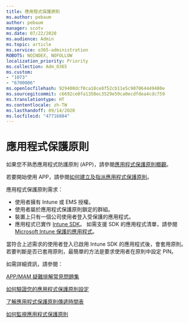```yaml
---
title: 應用程式保護原則
ms.author: pebaum
author: pebaum
manager: scotv
ms.date: 07/22/2020
ms.audience: Admin
ms.topic: article
ms.service: o365-administration
ROBOTS: NOINDEX, NOFOLLOW
localization_priority: Priority
ms.collection: Adm_O365
ms.custom:
- "1073"
- "6700006"
ms.openlocfilehash: 929400dcf0ca18ce8f52cb11e5c907064449480e
ms.sourcegitcommit: c6692ce0fa1358ec3529e59ca0ecdfdea4cdc759
ms.translationtype: HT
ms.contentlocale: zh-TW
ms.lasthandoff: 09/14/2020
ms.locfileid: "47716884"
---
```

# <a name="application-protection-policy"></a>應用程式保護原則

如果您不熟悉應用程式防護原則 (APP)，請參閱[應用程式保護原則概觀](https://docs.microsoft.com/intune/apps/app-protection-policy)。

若要開始使用 APP，請參閱[如何建立及指派應用程式保護原則](https://docs.microsoft.com/intune/app-protection-policies)。

應用程式保護原則需求：

- 使用者擁有 Intune 或 EMS 授權。
- 使用者屬於應用程式保護原則鎖定的群組。
- 裝置上只有一個公司使用者登入受保護的應用程式。
- 應用程式已實作 [Intune SDK](https://docs.microsoft.com/intune/app-sdk-get-started)。 如需支援 SDK 的應用程式清單，請參閱 [Microsoft Intune 保護的應用程式](https://docs.microsoft.com/intune/apps-supported-intune-apps)。

當符合上述需求的使用者登入已啟用 Intune SDK 的應用程式後，會套用原則。 若要判斷是否已套用原則，最簡單的方法是要求使用者在原則中設定 PIN。 

如需詳細資訊，請參閱：

[APP/MAM 疑難排解常見問題集](https://docs.microsoft.com/intune/apps/troubleshoot-mam)  

[如何驗證您的應用程式保護原則設定](https://docs.microsoft.com/intune/app-protection-policies-validate)

[了解應用程式保護原則傳遞時間表](https://docs.microsoft.com/intune/app-protection-policy-delivery)  

[如何監視應用程式保護原則](https://docs.microsoft.com/intune/app-protection-policies-monitor)